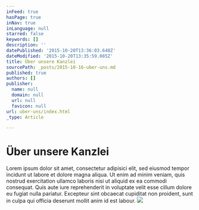 ```yaml
---
inFeed: true
hasPage: true
inNav: true
inLanguage: null
starred: false
keywords: []
description: ''
datePublished: '2015-10-20T13:36:03.648Z'
dateModified: '2015-10-20T13:35:59.085Z'
title: Über unsere Kanzlei
sourcePath: _posts/2015-10-16-uber-uns.md
published: true
authors: []
publisher:
  name: null
  domain: null
  url: null
  favicon: null
url: uber-uns/index.html
_type: Article

---
```

# Über unsere Kanzlei

Lorem ipsum dolor sit amet, consectetur adipisici elit, sed eiusmod tempor incidunt ut labore et dolore magna aliqua. Ut enim ad minim veniam, quis nostrud exercitation ullamco laboris nisi ut aliquid ex ea commodi consequat. Quis aute iure reprehenderit in voluptate velit esse cillum dolore eu fugiat nulla pariatur. Excepteur sint obcaecat cupiditat non proident, sunt in culpa qui officia deserunt mollit anim id est labour.
![](https://the-grid-user-content.s3-us-west-2.amazonaws.com/f7395932-ffee-4b16-bac0-d3e4e3abf2db.jpg)